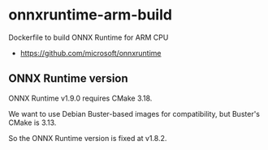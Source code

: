 # onnxruntime-arm-build

Dockerfile to build ONNX Runtime for ARM CPU

- https://github.com/microsoft/onnxruntime

## ONNX Runtime version
ONNX Runtime v1.9.0 requires CMake 3.18.

We want to use Debian Buster-based images for compatibility,
but Buster's CMake is 3.13.

So the ONNX Runtime version is fixed at v1.8.2.
